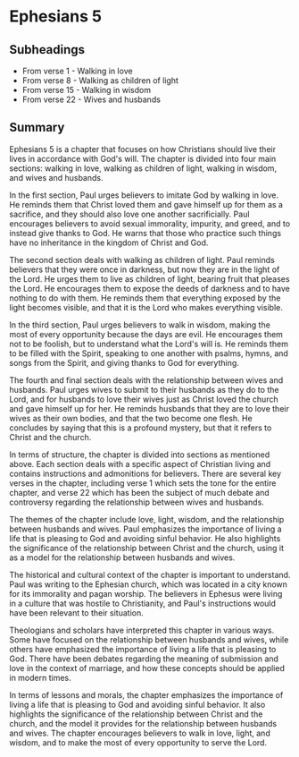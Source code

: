 # Ephesians 5

## Subheadings

* From verse 1 - Walking in love
* From verse 8 - Walking as children of light
* From verse 15 - Walking in wisdom
* From verse 22 - Wives and husbands

## Summary

Ephesians 5 is a chapter that focuses on how Christians should live their lives in accordance with God's will. The chapter is divided into four main sections: walking in love, walking as children of light, walking in wisdom, and wives and husbands. 

In the first section, Paul urges believers to imitate God by walking in love. He reminds them that Christ loved them and gave himself up for them as a sacrifice, and they should also love one another sacrificially. Paul encourages believers to avoid sexual immorality, impurity, and greed, and to instead give thanks to God. He warns that those who practice such things have no inheritance in the kingdom of Christ and God.

The second section deals with walking as children of light. Paul reminds believers that they were once in darkness, but now they are in the light of the Lord. He urges them to live as children of light, bearing fruit that pleases the Lord. He encourages them to expose the deeds of darkness and to have nothing to do with them. He reminds them that everything exposed by the light becomes visible, and that it is the Lord who makes everything visible.

In the third section, Paul urges believers to walk in wisdom, making the most of every opportunity because the days are evil. He encourages them not to be foolish, but to understand what the Lord's will is. He reminds them to be filled with the Spirit, speaking to one another with psalms, hymns, and songs from the Spirit, and giving thanks to God for everything.

The fourth and final section deals with the relationship between wives and husbands. Paul urges wives to submit to their husbands as they do to the Lord, and for husbands to love their wives just as Christ loved the church and gave himself up for her. He reminds husbands that they are to love their wives as their own bodies, and that the two become one flesh. He concludes by saying that this is a profound mystery, but that it refers to Christ and the church.

In terms of structure, the chapter is divided into sections as mentioned above. Each section deals with a specific aspect of Christian living and contains instructions and admonitions for believers. There are several key verses in the chapter, including verse 1 which sets the tone for the entire chapter, and verse 22 which has been the subject of much debate and controversy regarding the relationship between wives and husbands.

The themes of the chapter include love, light, wisdom, and the relationship between husbands and wives. Paul emphasizes the importance of living a life that is pleasing to God and avoiding sinful behavior. He also highlights the significance of the relationship between Christ and the church, using it as a model for the relationship between husbands and wives.

The historical and cultural context of the chapter is important to understand. Paul was writing to the Ephesian church, which was located in a city known for its immorality and pagan worship. The believers in Ephesus were living in a culture that was hostile to Christianity, and Paul's instructions would have been relevant to their situation.

Theologians and scholars have interpreted this chapter in various ways. Some have focused on the relationship between husbands and wives, while others have emphasized the importance of living a life that is pleasing to God. There have been debates regarding the meaning of submission and love in the context of marriage, and how these concepts should be applied in modern times.

In terms of lessons and morals, the chapter emphasizes the importance of living a life that is pleasing to God and avoiding sinful behavior. It also highlights the significance of the relationship between Christ and the church, and the model it provides for the relationship between husbands and wives. The chapter encourages believers to walk in love, light, and wisdom, and to make the most of every opportunity to serve the Lord.